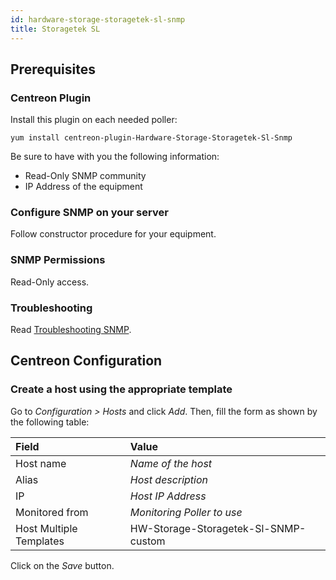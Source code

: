 ```yaml
---
id: hardware-storage-storagetek-sl-snmp
title: Storagetek SL
---
```


## Prerequisites

### Centreon Plugin

Install this plugin on each needed poller:

``` shell
yum install centreon-plugin-Hardware-Storage-Storagetek-Sl-Snmp
```

Be sure to have with you the following information:

  - Read-Only SNMP community
  - IP Address of the equipment

### Configure SNMP on your server

Follow constructor procedure for your equipment.

### SNMP Permissions

Read-Only access.

### Troubleshooting

Read [Troubleshooting
SNMP](../tutorials/troubleshooting-plugins#snmp-checks).

## Centreon Configuration

### Create a host using the appropriate template

Go to *Configuration \> Hosts* and click *Add*. Then, fill the form as shown by
the following table:

| Field                   | Value                                |
| :---------------------- | :----------------------------------- |
| Host name               | *Name of the host*                   |
| Alias                   | *Host description*                   |
| IP                      | *Host IP Address*                    |
| Monitored from          | *Monitoring Poller to use*           |
| Host Multiple Templates | HW-Storage-Storagetek-Sl-SNMP-custom |

Click on the *Save* button.
